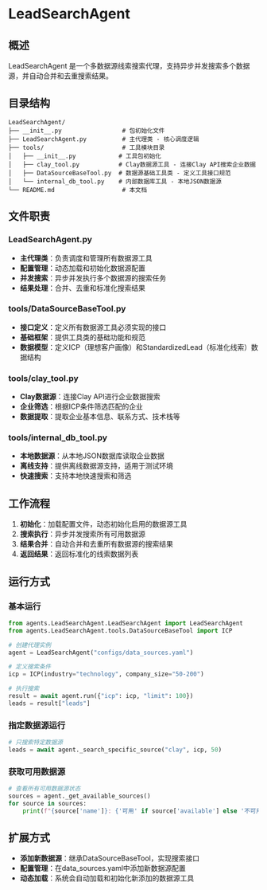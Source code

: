 # LeadSearchAgent

## 概述

LeadSearchAgent 是一个多数据源线索搜索代理，支持异步并发搜索多个数据源，并自动合并和去重搜索结果。

## 目录结构

```
LeadSearchAgent/
├── __init__.py                 # 包初始化文件
├── LeadSearchAgent.py          # 主代理类 - 核心调度逻辑
├── tools/                      # 工具模块目录
│   ├── __init__.py            # 工具包初始化
│   ├── clay_tool.py           # Clay数据源工具 - 连接Clay API搜索企业数据
│   ├── DataSourceBaseTool.py  # 数据源基础工具类 - 定义工具接口规范
│   └── internal_db_tool.py    # 内部数据库工具 - 本地JSON数据源
└── README.md                   # 本文档
```

## 文件职责

### LeadSearchAgent.py
- **主代理类**：负责调度和管理所有数据源工具
- **配置管理**：动态加载和初始化数据源配置
- **并发搜索**：异步并发执行多个数据源的搜索任务
- **结果处理**：合并、去重和标准化搜索结果

### tools/DataSourceBaseTool.py
- **接口定义**：定义所有数据源工具必须实现的接口
- **基础框架**：提供工具类的基础功能和规范
- **数据模型**：定义ICP（理想客户画像）和StandardizedLead（标准化线索）数据结构

### tools/clay_tool.py
- **Clay数据源**：连接Clay API进行企业数据搜索
- **企业筛选**：根据ICP条件筛选匹配的企业
- **数据提取**：提取企业基本信息、联系方式、技术栈等

### tools/internal_db_tool.py
- **本地数据源**：从本地JSON数据库读取企业数据
- **离线支持**：提供离线数据源支持，适用于测试环境
- **快速搜索**：支持本地快速搜索和筛选

## 工作流程

1. **初始化**：加载配置文件，动态初始化启用的数据源工具
2. **搜索执行**：异步并发搜索所有可用数据源
3. **结果合并**：自动合并和去重所有数据源的搜索结果
4. **返回结果**：返回标准化的线索数据列表

## 运行方式

### 基本运行
```python
from agents.LeadSearchAgent.LeadSearchAgent import LeadSearchAgent
from agents.LeadSearchAgent.tools.DataSourceBaseTool import ICP

# 创建代理实例
agent = LeadSearchAgent("configs/data_sources.yaml")

# 定义搜索条件
icp = ICP(industry="technology", company_size="50-200")

# 执行搜索
result = await agent.run({"icp": icp, "limit": 100})
leads = result["leads"]
```

### 指定数据源运行
```python
# 只搜索特定数据源
leads = await agent._search_specific_source("clay", icp, 50)
```

### 获取可用数据源
```python
# 查看所有可用数据源状态
sources = agent._get_available_sources()
for source in sources:
    print(f"{source['name']}: {'可用' if source['available'] else '不可用'}")
```

## 扩展方式

- **添加新数据源**：继承DataSourceBaseTool，实现搜索接口
- **配置管理**：在data_sources.yaml中添加新数据源配置
- **动态加载**：系统会自动加载和初始化新添加的数据源工具 